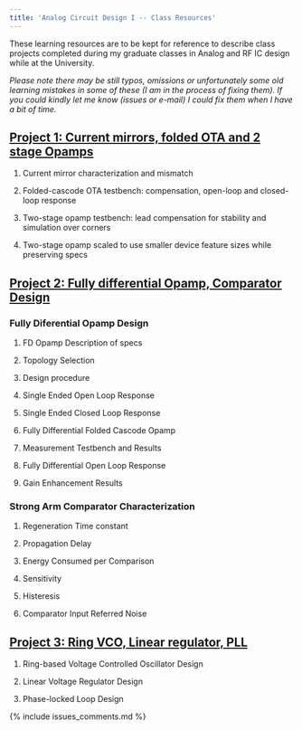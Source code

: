 ```yaml
---
title: 'Analog Circuit Design I -- Class Resources'
---
```


These learning resources are to be kept for reference to describe class projects completed during my
graduate classes in Analog and RF IC design while at the University.

_Please note there may be still typos, omissions or unfortunately some old learning mistakes in some
of these (I am in the process of fixing them). If you could kindly let me know (issues or e-mail) I
could fix them when I have a bit of time._


## [Project 1: Current mirrors, folded OTA and 2 stage Opamps](/linked_files/2019-05-01-analog-circuit-design-1-class-resources-1.pdf)
    
1. Current mirror characterization and mismatch

2. Folded-cascode OTA testbench: compensation, open-loop and closed-loop response 

3. Two-stage opamp testbench: lead compensation for stability and simulation over corners 

4. Two-stage opamp scaled to use smaller device feature sizes while preserving specs
    
## [Project 2: Fully differential Opamp, Comparator Design](/linked_files/2019-05-01-analog-circuit-design-1-class-resources-2.pdf)

### Fully Diferential Opamp Design

1. FD Opamp Description of specs

2. Topology Selection

3. Design procedure

4. Single Ended Open Loop Response

5. Single Ended Closed Loop Response

6. Fully Differential Folded Cascode Opamp

7. Measurement Testbench and Results

8. Fully Differential Open Loop Response

9. Gain Enhancement Results

### Strong Arm Comparator Characterization

1. Regeneration Time constant

2. Propagation Delay

3. Energy Consumed per Comparison

4. Sensitivity

5. Histeresis

6. Comparator Input Referred Noise

## [Project 3: Ring VCO, Linear regulator, PLL](/linked_files/2019-05-01-analog-circuit-design-1-class-resources-3.pdf)

1. Ring-based Voltage Controlled Oscillator Design

2. Linear Voltage Regulator Design

3. Phase-locked Loop Design

{% include issues_comments.md %}

